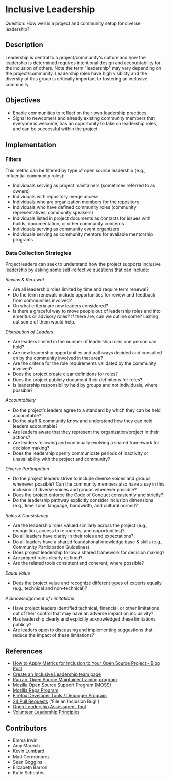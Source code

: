 # Inclusive Leadership

Question: How well is a project and community setup for diverse leadership?


## Description

Leadership is central to a project/community's culture and how the leadership is determined requires intentional design and accountability for the inclusion of others. Note the term "leadership" may vary depending on the project/community. Leadership roles have high visibility and the diversity of this group is critically important to fostering an inclusive community.

## Objectives

- Enable communities to reflect on their own leadership practices. 
- Signal to newcomers and already existing community members that everyone is welcome, has an opportunity to take on leadership roles, and can be successful within the project. 

## Implementation

### Filters

This metric can be filtered by type of open source leadership (e.g., influential community roles):

* Individuals serving as project maintainers (sometimes referred to as owners)
* Individuals with repository merge access
* Individuals who are organization members for the repository
* Individuals who have defined community roles (community representatives, community speakers)
* Individuals listed in project documents as contacts for issues with builds, documentation, or other community concerns
* Individuals serving as community event organizers 
* Individuals serving as community mentors for available mentorship programs

### Data Collection Strategies

Project leaders can seek to understand how the project supports inclusive leadership by asking some self-relfective questions that can include:

_Review & Renewal_

* Are all leadership roles limited by time and require term renewal?
* Do the term renewals include opportunities for review and feedback from communities involved?
* On what criteria are new leaders considered? 
* Is there a graceful way to move people out of leadership roles and into emeritus or advisory roles? If there are, can we outline some? Lisiting out some of them would help. 

_Distribution of Leaders_

* Are leaders limited in the number of leadership roles one person can hold?
* Are new leadership opportunities and pathways decided and consulted on by the community involved in that area?
* Are the criteria for the role requirements validated by the community involved?
* Does the project create clear definitions for roles?
* Does the project publicly document their definitions for roles?
* Is leadership responsibility held by groups and not individuals, where possible?

_Accountability_

* Do the project’s leaders agree to a standard by which they can be held accountable?
* Do the staff & community know and understand how they can hold leaders accountable?
* Are leaders aware that they represent the organization/project in their actions?
* Are leaders following and continually evolving a shared framework for decision making?
* Does the leadership openly communicate periods of inactivity or unavailability with the project and community?

_Diverse Participation_

* Do the project leaders strive to include diverse voices and groups whenever possible? Can the community members also have a say in this inclusion of diverse voices and groups whenever possible? 
* Does the project enforce the Code of Conduct consistently and strictly?
* Do the leadership pathway explicitly consider inclusion dimensions (e.g., time zone, language, bandwidth, and cultural norms)?

_Roles & Consistency_

* Are the leadership roles valued similarly across the project (e.g., recognition, access to resources, and opportunities)?
* Do all leaders have clarity in their roles and expectations?
* Do all leaders have a shared foundational knowledge base & skills (e.g., Community Participation Guidelines).
* Does project leadership follow a shared framework for decision making?
* Are project roles clearly defined?
* Are the related tools consistent and coherent, where possible?

_Equal Value_

* Does the project value and recognize different types of experts equally (e.g., technical and non-technical)?

_Acknowledgement of Limitations_

* Have project leaders identified technical, financial, or other limitations out of their control that may have an adverse impact on inclusivity?
* Has leadership clearly and explicitly acknowledged these limitations publicly?
* Are leaders open to discussing and implementing suggestions that reduce the impact of these limitations?


## References

* [How to Apply Metrics for Inclusion to Your Open Source Project - Blog Post](https://medium.com/@sunnydeveloper/how-to-apply-metrics-for-inclusion-to-your-open-source-project-71b4e31a7b0c)
* [Create an Inclusive Leadership team page](https://github.com/mozilla/diversity/blob/master/leadership/inclusive-leadership-template.md)
* [Run an 'Open Source Maintainer training program](https://mozilla.github.io/maintainer-cohort/)
* Mozilla Open Source Support Program ([MOSS](https://www.mozilla.org/en-US/moss/))
* [Mozilla Reps Program](https://blog.mozilla.org/mozillareps/2018/10/10/community-coordinator-role/)
* [Firefox Developer Tools / Debugger Program](https://github.com/firefox-devtools/debugger/blob/aa827095d86475f816017ff35d6f9c2e83cf7b9b/docs/community-team.md)
* [24 Pull Requests](https://24pullrequests.com/) ('File an Inclusion Bug!')
* [Open Leadership Assessment Tool](https://github.com/open-organization/open-leadership-assessment/blob/main/open-leadership-self-survey.md)
* [Volunteer Leadership Principles](https://wiki.mozilla.org/Volunteer_leadership_principles)

## Contributors
- Emma Irwin
- Amy Marrich
- Kevin Lumbard
- Matt Germonprez
- Sean Goggins
- Elizabeth Barron
- Katie Scheuths

